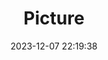 ---
weight: 1
images:
- /images/edited/80.jpeg
title: Picture
date: 2023-12-07 22:19:38
tags: [luminar neo,work,person,car]
---